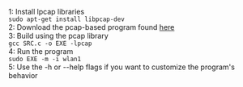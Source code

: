 1: Install lpcap libraries  
`sudo apt-get install libpcap-dev`  
2: Download the pcap-based program found [here](https://github.com/CourseReps/ECEN489-Spring2015/blob/master/Project1/Team2/PromiscuousBox/8.wireless_mac_sniffing.c)  
3: Build using the pcap library  
`gcc SRC.c -o EXE -lpcap`  
4: Run the program  
`sudo EXE -m -i wlan1`  
5: Use the -h or --help flags if you want to customize the program's behavior
